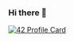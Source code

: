 ### Hi there 👋


[![42 Profile Card](https://1337-readme.vercel.app/api/profile?cursus=42cursus&login=amrakibe)](https://github.com/mohouyizme/1337-readme)
<!--
**amrakibe/amrakibe** is a ✨ _special_ ✨ repository because its `README.md` (this file) appears on your GitHub profile.

Here are some ideas to get you started:

- 🔭 I’m currently working on ...
- 🌱 I’m currently learning ...
- 👯 I’m looking to collaborate on ...
- 🤔 I’m looking for help with ...
- 💬 Ask me about ...
- 📫 How to reach me: ...
- 😄 Pronouns: ...
- ⚡ Fun fact: ...
-->

